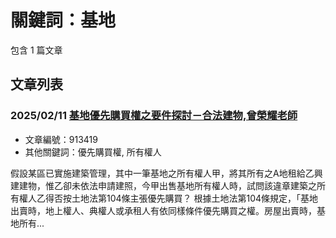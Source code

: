 # 關鍵詞：基地

包含 1 篇文章

## 文章列表

### 2025/02/11 [基地優先購買權之要件探討－合法建物,曾榮耀老師](../../articles/913419_%E5%9F%BA%E5%9C%B0%E5%84%AA%E5%85%88%E8%B3%BC%E8%B2%B7%E6%AC%8A%E4%B9%8B%E8%A6%81%E4%BB%B6%E6%8E%A2%E8%A8%8E%EF%BC%8D%E5%90%88%E6%B3%95%E5%BB%BA%E7%89%A9%2C%E6%9B%BE%E6%A6%AE%E8%80%80%E8%80%81%E5%B8%AB.md)
- 文章編號：913419
- 其他關鍵詞：優先購買權, 所有權人

假設某區已實施建築管理，其中一筆基地之所有權人甲，將其所有之A地租給乙興建建物，惟乙卻未依法申請建照，今甲出售基地所有權人時，試問該違章建築之所有權人乙得否按土地法第104條主張優先購買？ 根據土地法第104條規定，「基地出賣時，地上權人、典權人或承租人有依同樣條件優先購買之權。房屋出賣時，基地所有...
